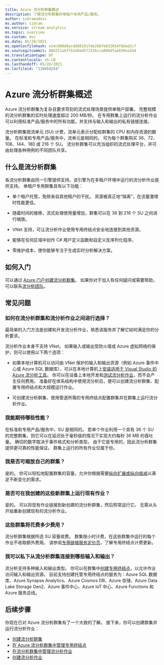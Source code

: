 ```yaml
---
title: Azure 流分析群集概述
description: 了解流分析群集的单租户专用产品/服务。
author: sidramadoss
ms.author: sidram
ms.service: stream-analytics
ms.topic: overview
ms.custom: mvc
ms.date: 05/20/2021
ms.openlocfilehash: e14c900d8acdd88191fde268fe832034f8dad2cf
ms.sourcegitcommit: 80d311abffb2d9a457333bcca898dfae830ea1b4
ms.translationtype: HT
ms.contentlocale: zh-CN
ms.lasthandoff: 05/26/2021
ms.locfileid: "110454254"
---
```

# <a name="overview-of-azure-stream-analytics-cluster"></a>Azure 流分析群集概述

Azure 流分析群集为复杂且要求苛刻的流式处理场景提供单租户部署。 完整规模的流分析群集的实时处理速度超过 200 MB/秒。 在专用群集上运行的流分析作业可以利用标准产品/服务中的所有功能，并支持与输入和输出的私有链接连接。

流分析群集按流单元 (SU) 计费，流单元表示分配给群集的 CPU 和内存资源的数量。 在标准和专用产品/服务中，流单元是相同的。 可为每个群集购买 36、72、108、144、180 或 216 个 SU。 流分析群集可以充当组织的流式处理平台，并可由处理各种用例的不同团队共享。

## <a name="what-are-stream-analytics-clusters"></a>什么是流分析群集

各流分析群集由同一引擎提供支持，该引擎为在多租户环境中运行的流分析作业提供支持。 单租户专用群集具有以下功能：

* 单个租户托管，免除来自其他租户的干扰。 资源被真正地“隔离”，在流量激增时性能更佳。

* 随着时间的推移，流式处理使用量增加，群集可以在 36 到 216 个 SU 之间进行缩放。

* VNet 支持，可让流分析作业使用专用终结点安全地连接到其他资源。

* 能够在任何区域中创作 C# 用户定义函数和自定义反序列化程序。

* 零维护成本，使你能够专注于生成实时分析解决方案。

## <a name="how-to-get-started"></a>如何入门

可以通过 [Azure 门户](https://aka.ms/asaclustercreateportal)[创建流分析群集](create-cluster.md)。 如果你对于加入有任何疑问或需要帮助，可以联系[流分析团队](mailto:askasa@microsoft.com)。

## <a name="frequently-asked-questions"></a>常见问题

### <a name="how-do-i-choose-between-a-stream-analytics-cluster-and-a-stream-analytics-job"></a>如何在流分析群集和流分析作业之间进行选择？

最简单的入门方法是创建和开发流分析作业，熟悉该服务并了解它如何满足你的分析要求。

流分析作业本身不支持 VNet。 如果输入或输出受防火墙或 Azure 虚拟网络的保护，则可以使用以下两个选项：

* 如果本地计算机可以访问由 VNet 保护的输入和输出资源（例如 Azure 事件中心或 Azure SQL 数据库），可以在本地计算机上[安装适用于 Visual Studio 的 Azure 流分析工具](stream-analytics-tools-for-visual-studio-install.md)。 你可以在设备上本地开发和[测试流分析作业](stream-analytics-live-data-local-testing.md)，而不会产生任何费用。 准备好在体系结构中使用流分析后，便可以创建流分析群集、配置专用终结点和大规模运行作业。

* 可创建流分析群集、使用管道所需的专用终结点配置群集并在群集上运行流分析作业。

### <a name="what-performance-can-i-expect"></a>我能期待哪些性能？

在标准和专用产品/服务中，SU 是相同的。 若单个作业利用一个具有 36 个 SU 的完整群集，则它可以在延迟处于毫秒级的情况下实现大约每秒 36 MB 的吞吐量。 确切的数字取决于事件格式和分析类型。 由于它是专用的，因此流分析群集提供更可靠的性能保证。 群集上运行的所有作业仅属于你。

### <a name="can-i-scale-my-cluster"></a>我是否可缩放自己的群集？

是的。 你可以轻松地配置群集的容量，允许你根据需要[纵向扩展或纵向缩减](scale-cluster.md)以满足不断变化的需求。

### <a name="can-i-run-my-existing-jobs-on-these-new-clusters-ive-created"></a>是否可在我创建的这些新群集上运行现有作业？

是的。 可以将现有作业链接到新创建的流分析群集，然后照常运行它。 无需从头开始重新创建现有的流分析作业。

### <a name="how-much-will-these-clusters-cost-me"></a>这些群集将花费多少费用？

流分析群集根据所选 SU 容量收费。 群集按小时计费，在这些群集中运行的每个作业不收取额外费用。 请参阅[专用链接服务定价页](https://azure.microsoft.com/pricing/details/private-link/)，了解专用终结点计费更新。

### <a name="which-inputs-and-outputs-can-i-privately-connect-to-from-my-stream-analytics-cluster"></a>我可以私下从流分析群集连接到哪些输入和输出？

流分析支持多种输入和输出类型。 你可以在群集中[创建专用终结点](private-endpoints.md)，以允许作业访问输入和输出资源。 目前支持创建托管专用终结点的服务为：Azure SQL 数据库、Azure Synapse Analytics、Azure Cosmos DB、Azure 存储、Azure Data Lake Storage Gen2、Azure 事件中心、Azure IoT 中心、Azure Functions 和 Azure 服务总线。 

## <a name="next-steps"></a>后续步骤

你现在已对 Azure 流分析群集有了一个大致的了解。 接下来，你可以创建群集并运行流分析作业： 

* [创建流分析群集](create-cluster.md)
* [在 Azure 流分析群集中管理专用终结点](private-endpoints.md)
* [在流分析群集中管理流分析作业](manage-jobs-cluster.md)
* [创建流分析作业](stream-analytics-quick-create-portal.md)
